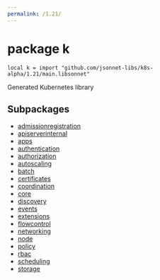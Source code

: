 ```yaml
---
permalink: /1.21/
---
```


# package k

```jsonnet
local k = import "github.com/jsonnet-libs/k8s-alpha/1.21/main.libsonnet"
```

Generated Kubernetes library

## Subpackages

* [admissionregistration](admissionregistration.md)
* [apiserverinternal](apiserverinternal.md)
* [apps](apps.md)
* [authentication](authentication.md)
* [authorization](authorization.md)
* [autoscaling](autoscaling.md)
* [batch](batch.md)
* [certificates](certificates.md)
* [coordination](coordination.md)
* [core](core.md)
* [discovery](discovery.md)
* [events](events.md)
* [extensions](extensions.md)
* [flowcontrol](flowcontrol.md)
* [networking](networking.md)
* [node](node.md)
* [policy](policy.md)
* [rbac](rbac.md)
* [scheduling](scheduling.md)
* [storage](storage.md)
